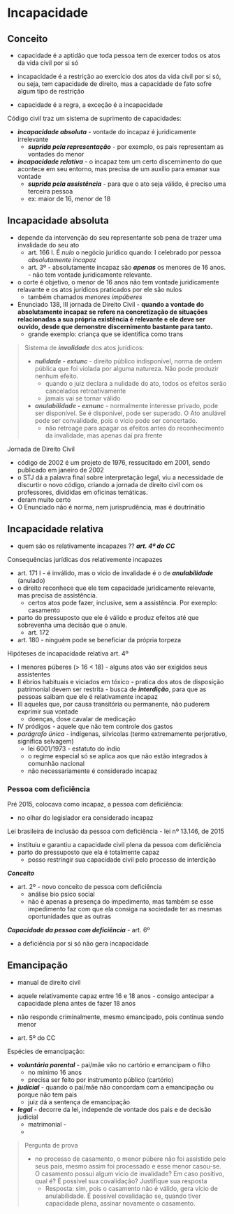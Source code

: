 # Incapacidade
## Conceito
- capacidade é a aptidão que toda pessoa tem de exercer todos os atos da vida civil por si só

- incapacidade é a restrição ao exercício dos atos da vida civil por si só, ou seja, tem capacidade de direito, mas a capacidade de fato sofre algum tipo de restrição
- capacidade é a regra, a exceção é a incapacidade

Código civil traz um sistema de suprimento de capacidades:
- **_incapacidade absoluta_** - vontade do incapaz é juridicamente irrelevante
  - **_suprida pela representação_** - por exemplo, os pais representam as vontades do menor
- **_incapacidade relativa_** - o incapaz tem um certo discernimento do que acontece em seu entorno, mas precisa de um auxílio para emanar sua vontade
  - **_suprida pela assistência_** - para que o ato seja válido, é preciso uma terceira pessoa
  - ex: maior de 16, menor de 18

## Incapacidade absoluta
- depende da intervenção do seu representante sob pena de trazer uma invalidade do seu ato
  - art. 166 I. É _nulo_ o negócio jurídico quando: I celebrado por pessoa _absolutamente incapaz_
  - art. 3º - absolutamente incapaz são **_apenas_** os menores de 16 anos. - não tem vontade juridicamente relevante.
- o corte é objetivo, o menor de 16 anos não tem vontade juridicamente relavante e os atos jurídicos praticados por ele são nulos
  - também chamados _menores impúberes_
- Enunciado 138, III jornada de Direito Civil - **quando a vontade do absolutamente incapaz se refere na concretização de situações relacionadas a sua própria existência é relevante e ele deve ser ouvido, desde que demonstre discernimento bastante para tanto.**
  - grande exemplo: criança que se identifica como trans


> Sistema de **_invalidade_** dos atos jurídicos:
> - **_nulidade - extunc_** - direito público indisponível, norma de ordem pública que foi violada por alguma natureza. Não pode produzir nenhum efeito.
>   - quando o juiz declara a nulidade do ato, todos os efeitos serão cancelados retroativamente
>   - jamais vai se tornar válido
> - **_anulabilidade - exnunc_** - normalmente interesse privado, pode ser disponível. Se é disponível, pode ser superado. O Ato anulável pode ser convalidade, pois o vício pode ser concertado.
>   - não retroage para apagar os efeitos antes do reconhecimento da invalidade, mas apenas daí pra frente

Jornada de Direito Civil
- código de 2002 é um projeto de 1976, ressucitado em 2001, sendo publicado em janeiro de 2002
- o STJ dá a palavra final sobre interpretação legal, viu a necessidade de discurtir o novo código, criando a jornada de direito civil com os professores, divididas em oficinas temáticas.
- deram muito certo
- O Enunciado não é norma, nem jurisprudência, mas é doutrinátio

## Incapacidade relativa
- quem são os relativamente incapazes ?? **_art. 4º do CC_**

Consequências jurídicas dos relativemente incapazes
- art. 171 I - é inválido, mas o vicio de invalidade é o de **_anulabilidade_** (anulado)
- o direito reconhece que ele tem capacidade juridicamente relevante, mas precisa de assistência.
  - certos atos pode fazer, inclusive, sem a assistência. Por exemplo: casamento
- parto do pressuposto que ele é válido e produz efeitos até que sobrevenha uma decisão que o anule.
  - art. 172
- art. 180 - ninguém pode se beneficiar da própria torpeza

Hipóteses de incapacidade relativa art. 4º
- I menores púberes (> 16 < 18) - alguns atos vão ser exigidos seus assistentes
- II ébrios habituais e viciados em tóxico - pratica dos atos de disposição patrimonial devem ser restrita - busca de **_interdição_**, para que as pessoas saibam que ele é relativamente incapaz
- III aqueles que, por causa transitória ou permanente, não puderem exprimir sua vontade
  - doenças, dose cavalar de medicação
- IV pródigos - aquele que não tem controle dos gastos
- _parágrafo única_ - indígenas, silvícolas (termo extremamente perjorativo, significa selvagem)
  - lei 6001/1973 - estatuto do índio
  - o regime especial só se aplica aos que não estão integrados à comunhão nacional
  - não necessariamente é considerado incapaz

### Pessoa com deficiência

Pré 2015, colocava como incapaz, a pessoa com deficiência:
- no olhar do legislador era considerado incapaz

Lei brasileira de inclusão da pessoa com deficiência - lei nº 13.146, de 2015
- instituiu e garantiu a capacidade civil plena da pessoa com deficiência
- parto do pressuposto que ela é totalmente capaz
  - posso restringir sua capacidade civil pelo processo de interdição

**_Conceito_**
- art. 2º - novo conceito de pessoa com deficiência
  - análise bio psico social
  - não é apenas a presença do impedimento, mas também se esse impedimento faz com que ela consiga na sociedade ter as mesmas oportunidades que as outras

**_Capacidade da pessoa com deficiência_** - art. 6º
  - a deficiência por si só não gera incapacidade

## Emancipação
- manual de direito civil

- aquele relativamente capaz entre 16 e 18 anos - consigo antecipar a capacidade plena antes de fazer 18 anos
- não responde criminalmente, mesmo emancipado, pois continua sendo menor
- art. 5º do CC

Espécies de emancipação:
- **_voluntária parental_** - pai/mãe vão no cartório e emancipam o filho
  - no mínimo 16 anos
  - precisa ser feito por instrumento público (cartório)
- **_judicial_** - quando o pai/mãe não concordam com a emancipação ou porque não tem pais
  - juiz dá a sentença de emancipação
- **_legal_** - decorre da lei, independe de vontade dos pais e de decisão judicial
  - matrimonial - 
  - 
> Pergunta de prova
> - no processo de casamento, o menor púbere não foi assistido pelo seus pais, mesmo assim foi processado e esse menor casou-se. O casamento possui algum vício de invalidade? Em caso positivo, qual é? É possível sua covalidação? Justifique sua resposta
>   - Resposta: sim, pois o casamento não é válido, gera vício de anulabilidade. É possível covalidação se, quando tiver capacidade plena, assinar novamente o casamento.

